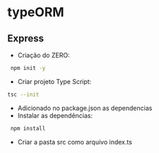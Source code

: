 # typeORM

## Express

- Criação do ZERO:
```bash
 npm init -y
 ```
- Criar projeto Type Script:
```bash
tsc --init
```
- Adicionado no package.json as dependencias
- Instalar as dependências:
```bash
 npm install
 ```
- Criar a pasta src como arquivo index.ts
